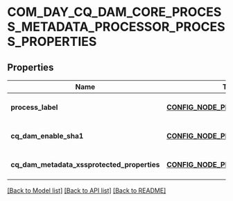 # COM_DAY_CQ_DAM_CORE_PROCESS_METADATA_PROCESSOR_PROCESS_PROPERTIES

## Properties
Name | Type | Description | Notes
------------ | ------------- | ------------- | -------------
**process_label** | [**CONFIG_NODE_PROPERTY_STRING**](configNodePropertyString.md) |  | [optional] [default to null]
**cq_dam_enable_sha1** | [**CONFIG_NODE_PROPERTY_BOOLEAN**](configNodePropertyBoolean.md) |  | [optional] [default to null]
**cq_dam_metadata_xssprotected_properties** | [**CONFIG_NODE_PROPERTY_ARRAY**](configNodePropertyArray.md) |  | [optional] [default to null]

[[Back to Model list]](../README.md#documentation-for-models) [[Back to API list]](../README.md#documentation-for-api-endpoints) [[Back to README]](../README.md)


